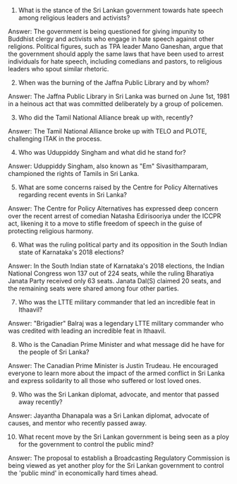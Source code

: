 1. What is the stance of the Sri Lankan government towards hate speech among religious leaders and activists? 

Answer: The government is being questioned for giving impunity to Buddhist clergy and activists who engage in hate speech against other religions. Political figures, such as TPA leader Mano Ganeshan, argue that the government should apply the same laws that have been used to arrest individuals for hate speech, including comedians and pastors, to religious leaders who spout similar rhetoric.

2. When was the burning of the Jaffna Public Library and by whom?

Answer: The Jaffna Public Library in Sri Lanka was burned on June 1st, 1981 in a heinous act that was committed deliberately by a group of policemen.

3. Who did the Tamil National Alliance break up with, recently?

Answer: The Tamil National Alliance broke up with TELO and PLOTE, challenging ITAK in the process.

4. Who was Uduppiddy Singham and what did he stand for?

Answer: Uduppiddy Singham, also known as "Em" Sivasithamparam, championed the rights of Tamils in Sri Lanka.

5. What are some concerns raised by the Centre for Policy Alternatives regarding recent events in Sri Lanka?

Answer: The Centre for Policy Alternatives has expressed deep concern over the recent arrest of comedian Natasha Edirisooriya under the ICCPR act, likening it to a move to stifle freedom of speech in the guise of protecting religious harmony.

6. What was the ruling political party and its opposition in the South Indian state of Karnataka's 2018 elections?

Answer: In the South Indian state of Karnataka's 2018 elections, the Indian National Congress won 137 out of 224 seats, while the ruling Bharatiya Janata Party received only 63 seats. Janata Dal(S) claimed 20 seats, and the remaining seats were shared among four other parties.

7. Who was the LTTE military commander that led an incredible feat in Ithaavil?

Answer: "Brigadier" Balraj was a legendary LTTE military commander who was credited with leading an incredible feat in Ithaavil.

8. Who is the Canadian Prime Minister and what message did he have for the people of Sri Lanka?

Answer: The Canadian Prime Minister is Justin Trudeau. He encouraged everyone to learn more about the impact of the armed conflict in Sri Lanka and express solidarity to all those who suffered or lost loved ones.

9. Who was the Sri Lankan diplomat, advocate, and mentor that passed away recently?

Answer: Jayantha Dhanapala was a Sri Lankan diplomat, advocate of causes, and mentor who recently passed away.

10. What recent move by the Sri Lankan government is being seen as a ploy for the government to control the public mind?

Answer: The proposal to establish a Broadcasting Regulatory Commission is being viewed as yet another ploy for the Sri Lankan government to control the 'public mind' in economically hard times ahead.